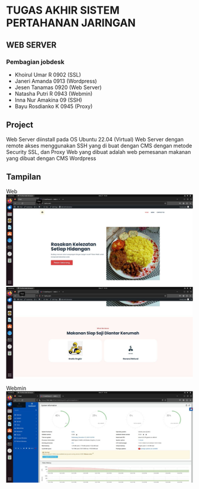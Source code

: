 # TUGAS AKHIR SISTEM PERTAHANAN JARINGAN
## WEB SERVER
### Pembagian jobdesk
- Khoirul Umar R   0902  (SSL)
- Janeri Amanda    0913  (Wordpress)
- Jesen Tanamas    0920  (Web Server)
- Natasha Putri R  0943  (Webmin)
- Inna Nur Amakina 09    (SSH)
- Bayu Rosdianko K 0945  (Proxy)

## Project
Web Server diinstall pada OS Ubuntu 22.04 (Virtual)
Web Server dengan remote akses menggunakan SSH yang di buat dengan CMS dengan metode Security SSL, dan Proxy
Web yang dibuat adalah web pemesanan makanan yang dibuat dengan CMS Wordpress 

## Tampilan
Web
![Web](https://raw.githubusercontent.com/Leviea/Pub/main/SPJ/Web.jpg)
![Web](https://raw.githubusercontent.com/Leviea/Pub/main/SPJ/Web%202.jpg)

Webmin
![Webmin](https://raw.githubusercontent.com/Leviea/Pub/main/SPJ/Webmin.jpg)
